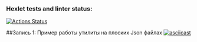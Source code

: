 ### Hexlet tests and linter status:
[![Actions Status](https://github.com/egyxh/java-project-71/actions/workflows/hexlet-check.yml/badge.svg)](https://github.com/egyxh/java-project-71/actions)

##Запись 1: Пример работы утилиты на плоских Json файлах
[![asciicast](https://asciinema.org/a/M1BX1NDZrhEC8YvZttFqzMGtA.svg)](https://asciinema.org/a/M1BX1NDZrhEC8YvZttFqzMGtA)
